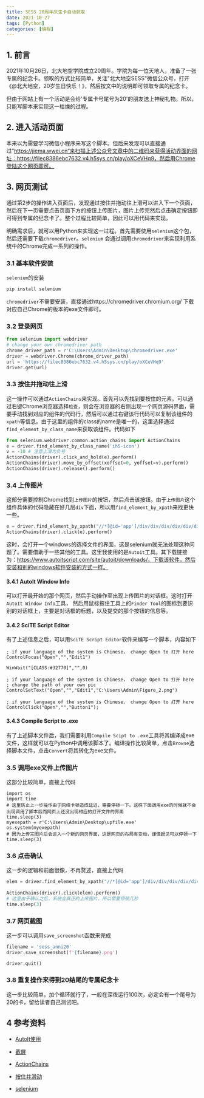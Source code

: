 ```yaml
---
title: SESS 20周年庆生卡自动获取
date: 2021-10-27
tags: [Python]
categories: [编程]
---
```




## 1. 前言

2021年10月26日，北大地空学院成立20周年。学院为每一位天地人，准备了一张专属的纪念卡。领取的方式比较简单，关注"北大地空SESS"微信公众号，打开《@北大地空，20岁生日快乐！》，然后按文中的说明即可领取专属的纪念卡。

但由于网站上有一个活动是会给'专属卡号尾号为20'的朋友送上神秘礼物。所以，只能写脚本来实现这一枯燥的过程。

## 2. 进入活动页面

本来以为需要学习微信小程序来写这个脚本。但后来发现可以直接通过”https://jiema.wwei.cn“来扫描上述公众号文章中的二维码来获得活动界面的网址：https://filec8386ebc7632.v4.h5sys.cn/play/oXCeVHq9，然后用Chrome登陆这个网页即可。

## 3. 网页测试

通过第2步的操作进入页面后，发现通过按住并拖动往上滑可以进入下一个页面，然后在下一页需要点击页面下方的按钮上传图片，图片上传完然后点击确定按钮即可得到专属的纪念卡了。整个过程比较简单，因此可以用代码来实现。

明确需求后，就可以用Python来实现这一过程。首先需要使用`selenium`这个包，然后还需要下载`chromedriver`。`selenium` 会通过调用`chromedriver`来实现利用系统中的Chrome完成一系列的操作。

### 3.1 基本软件安装

`selenium`的安装

```python
pip install selenium
```

`chromedriver`不需要安装，直接通过https://chromedriver.chromium.org/ 下载对应自己Chrome的版本的exe文件即可。

### 3.2 登录网页

```python
from selenium import webdriver
# change your own chromedriver path
chrome_driver_path = r'C:\Users\Admin\Desktop\chromedriver.exe'
driver = webdriver.Chrome(chrome_driver_path)
url = 'https://filec8386ebc7632.v4.h5sys.cn/play/oXCeVHq9'
driver.get(url)
```



### 3.3 按住并拖动往上滑

这一操作可以通过`ActionChains`来实现。首先可以先找到要按住的元素。可以通过右键Chrome浏览器选择`检查`，则会在浏览器的右侧出现一个网页源码界面，需要手动找到对应的组件的代码行，然后可以通过右键该行代码可以复制该组件的`xpath`等信息。由于这里的组件的class的name是唯一的，这里选择通过`find_element_by_class_name`来获取该组件。代码如下

```python
from selenium.webdriver.common.action_chains import ActionChains
e = driver.find_element_by_class_name('ih5-icon')
v = -10 # 注意上滑为负号
ActionChains(driver).click_and_hold(e).perform()
ActionChains(driver).move_by_offset(xoffset=0, yoffset=v).perform()
ActionChains(driver).release().perform()
```

### 3.4 上传图片

这部分需要控制Chrome找到`上传图片`的按钮，然后点击该按钮。由于`上传图片`这个组件具体的代码隐藏在好几层`div`下面，所以用`find_element_by_xpath`来找更快一些。

```python
e = driver.find_element_by_xpath("//*[@id='app']/div/div/div/div/div/div[5]/div")
ActionChains(driver).click(e).perform()
```

这时，会打开一个windows的选择文件的界面，这是selenium就无法处理这种问题了。需要借助于一些其他的工具。这里我使用的是`Autoit`工具。其下载链接为：https://www.autoitscript.com/site/autoit/downloads/。下载该软件，然后安装和别的windows软件安装的方式一样。

#### 3.4.1 AutoIt Window Info

可以打开最开始的那个网页，然后手动操作至出现上传图片的对话框。这时打开`AutoIt Window Info`工具， 然后用鼠标拖住工具上的`Finder Tool`的图标到要识别的对话框上，主要是对话框的标题，以及提交的那个按钮的信息等。

#### 3.4.2 SciTE Script Editor

有了上述信息之后，可以用`SciTE Script Editor`软件来编写一个脚本，内容如下

```
; if your language of the system is Chinese， change Open to 打开 here
ControlFocus("Open","","Edit1")

WinWait("[CLASS:#32770]","",0)

; if your language of the system is Chinese， change Open to 打开 here
; change the path of your own pic
ControlSetText("Open","","Edit1","C:\Users\Admin\Figure_2.png")

; if your language of the system is Chinese， change Open to 打开 here
ControlClick("Open","","Button1");
```

#### 3.4.3 Compile Script to .exe

有了上述脚本文件后，我们需要利用`Compile Scipt to .exe`工具将其编译成exe文件，这样就可以在Python中调用该脚本了。编译操作比较简单，点击`Browse`选择脚本文件，点击`Convert`将其转化为exe文件。

### 3.5 调用exe文件上传图片

这部分比较简单，直接上代码

```
import os
import time
# 这里防止上一步操作由于网络卡顿造成延迟，需要停顿一下。这样下面调用exe的时候就不会出现调用了脚本后而网页上还没出现相应的打开文件的界面
time.sleep(3)
myexepath = r'C:\Users\Admin\Desktop\upfile.exe'
os.system(myexepath)
# 因为上传完图片后会进入一个新的网页界面，这是网页的布局有变动，谨慎起见可以停顿一下
time.sleep(3)
```

### 3.6 点击确认

这一步的逻辑和前面很像，不再赘述，直接上代码

```python
elem = driver.find_element_by_xpath("//*[@id='app']/div/div/div/div/div[2]/button")
    
ActionChains(driver).click(elem).perform()
# 这里由于确认之后，系统会真正的上传图片，所以需要停顿几秒
time.sleep(3)
```



### 3.7 网页截图

这一步可以调用`save_screenshot`函数来完成

```python
filename = 'sess_anni20'
driver.save_screenshot(f'{filename}.png')

driver.quit()
```



### 3.8 重复操作来得到20结尾的专属纪念卡

这一步比较简单，加个循环就行了，一般在深夜运行100次，必定会有一个尾号为20的卡，留给读者自己测试吧。



## 4 参考资料

- [AutoIt使用](https://blog.csdn.net/yuanmei1986/article/details/51140192)

- [截屏](https://zhuanlan.zhihu.com/p/73255362)

- [ActionChains](https://www.geeksforgeeks.org/action-chains-in-selenium-python/)

- [按住并滑动](https://blog.csdn.net/qq_40260867/article/details/90632890)

- [selenium](https://selenium-python.readthedocs.io/installation.html)

  



